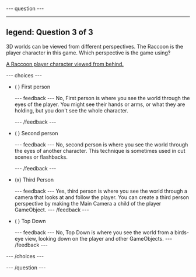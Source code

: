 
--- question ---

---
legend: Question 3 of 3
---

3D worlds can be viewed from different perspectives. The Raccoon is the player character in this game. Which perspective is the game using?

[A Raccoon player character viewed from behind.](images/perspective-view.png)

--- choices ---

- ( ) First person


  --- feedback ---
No, First person is where you see the world through the eyes of the player. You might see their hands or arms, or what they are holding, but you don't see the whole character. 

  --- /feedback ---

- ( ) Second person


  --- feedback ---
No, second person is where you see the world through the eyes of another character. This technique is sometimes used in cut scenes or flashbacks. 

  --- /feedback ---

- (x) Third Person


  --- feedback ---
Yes, third person is where you see the world through a camera that looks at and follow the player. You can create a third person perspective by making the Main Camera a child of the player GameObject. 
  --- /feedback ---

- ( ) Top Down

  --- feedback ---
No, Top Down is where you see the world from a birds-eye view, looking down on the player and other GameObjects. 
  --- /feedback ---

--- /choices ---

--- /question ---

